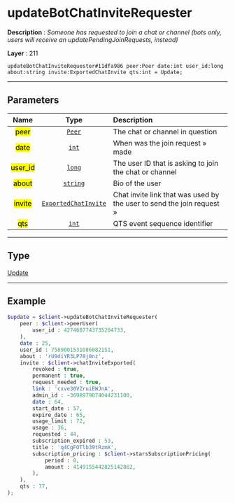 # updateBotChatInviteRequester

**Description** : *Someone has requested to join a chat or channel (bots only, users will receive an updatePendingJoinRequests, instead)*

**Layer** : 211

```tl
updateBotChatInviteRequester#11dfa986 peer:Peer date:int user_id:long about:string invite:ExportedChatInvite qts:int = Update;
```

---

## Parameters

| Name | Type | Description |
| :---: | :---: | :--- |
| <mark>peer</mark> | [`Peer`](type/Peer) | The chat or channel in question |
| <mark>date</mark> | [`int`](type/int) | When was the join request » made |
| <mark>user_id</mark> | [`long`](type/long) | The user ID that is asking to join the chat or channel |
| <mark>about</mark> | [`string`](type/string) | Bio of the user |
| <mark>invite</mark> | [`ExportedChatInvite`](type/ExportedChatInvite) | Chat invite link that was used by the user to send the join request » |
| <mark>qts</mark> | [`int`](type/int) | QTS event sequence identifier |

---

## Type

[Update](type/Update)

---

## Example

```php
$update = $client->updateBotChatInviteRequester(
	peer : $client->peerUser(
		user_id : 4274687743735204733,
	),
	date : 25,
	user_id : 7589001531086082151,
	about : 'rU9diYR3LP78j0nz',
	invite : $client->chatInviteExported(
		revoked : true,
		permanent : true,
		request_needed : true,
		link : 'cxve30VZruiEWJnA',
		admin_id : -3698979074044231100,
		date : 64,
		start_date : 57,
		expire_date : 65,
		usage_limit : 72,
		usage : 36,
		requested : 44,
		subscription_expired : 53,
		title : 'q4CgFOTlb39tRzmX',
		subscription_pricing : $client->starsSubscriptionPricing(
			period : 8,
			amount : 4149155442825142862,
		),
	),
	qts : 77,
);
```